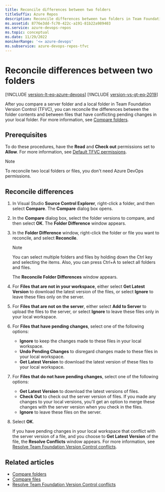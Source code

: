 ```yaml
---
title: Reconcile differences between two folders
titleSuffix: Azure Repos
description: Reconcile differences between two folders in Team Foundation Version Control (TFVC).
ms.assetid: 8776e3dd-fc70-422c-a191-81b22a989403
ms.service: azure-devops-repos
ms.topic: conceptual
ms.date: 11/29/2022
monikerRange: '<= azure-devops'
ms.subservice: azure-devops-repos-tfvc
---
```



# Reconcile differences between two folders

[!INCLUDE [version-lt-eq-azure-devops](../../includes/version-lt-eq-azure-devops.md)]
[!INCLUDE [version-vs-gt-eq-2019](../../includes/version-vs-gt-eq-2019.md)]

After you compare a server folder and a local folder in Team Foundation Version Control (TFVC), you can reconcile the differences between the folder contents and between files that have conflicting pending changes in your local folder. For more information, see [Compare folders](compare-folders.md).

## Prerequisites

To do these procedures, have the **Read** and **Check out** permissions set to **Allow**. For more information, see [Default TFVC permissions](../../organizations/security/default-tfvc-permissions.md).

> [!NOTE]
> To reconcile two local folders or files, you don't need Azure DevOps permissions.

## Reconcile differences

1. In Visual Studio **Source Control Explorer**, right-click a folder, and then select **Compare**. The **Compare** dialog box opens.

1. In the **Compare** dialog box, select the folder versions to compare, and then select **OK**. The **Folder Difference** window appears.

1. In the **Folder Difference** window, right-click the folder or file you want to reconcile, and select **Reconcile**.

   > [!NOTE]
   > You can select multiple folders and files by holding down the Ctrl key and selecting the items. Also, you can press Ctrl+A to select all folders and files.

   The **Reconcile Folder Differences** window appears.

1. For **Files that are not in your workspace**, either select **Get Latest Version** to download the latest version of the files, or select **Ignore** to leave these files only on the server.

1. For **Files that are not on the server**, either select **Add to Server** to upload the files to the server, or select **Ignore** to leave these files only in your local workspace.

1. For **Files that have pending changes**, select one of the following options:

   - **Ignore** to keep the changes made to these files in your local workspace.
   - **Undo Pending Changes** to disregard changes made to these files in your local workspace.
   - **Get Latest Version** to download the latest version of these files to your local workspace.

1. For **Files that do not have pending changes**, select one of the following options:

   - **Get Latest Version** to download the latest versions of files.
   - **Check Out** to check out the server version of files. If you made any changes to your local versions, you'll get an option to merge these changes with the server version when you check in the files.
   - **Ignore** to leave these files on the server.

1. Select **OK**.

   If you have pending changes in your local workspace that conflict with the server version of a file, and you choose to **Get Latest Version** of the file, the **Resolve Conflicts** window appears. For more information, see [Resolve Team Foundation Version Control conflicts](resolve-team-foundation-version-control-conflicts.md).

## Related articles

- [Compare folders](compare-folders.md) 
- [Compare files](compare-files.md) 
- [Resolve Team Foundation Version Control conflicts](resolve-team-foundation-version-control-conflicts.md) 
